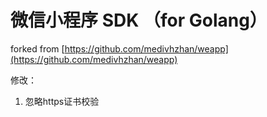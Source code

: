 # 微信小程序 SDK （for Golang）

forked from [https://github.com/medivhzhan/weapp](https://github.com/medivhzhan/weapp)

修改：
1. 忽略https证书校验